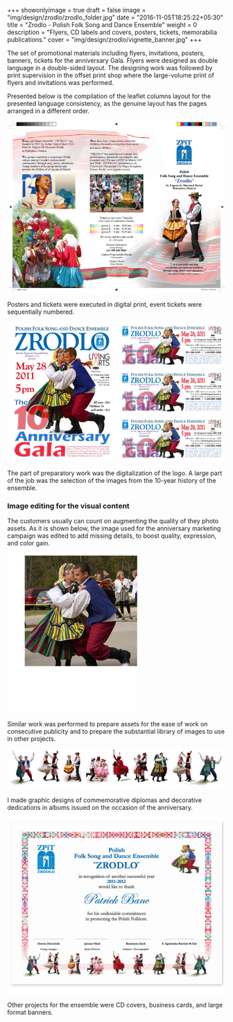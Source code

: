 +++
showonlyimage = true
draft = false
image = "img/design/zrodlo/zrodlo_folder.jpg"
date = "2016-11-05T18:25:22+05:30"
title = "Zrodlo - Polish Folk Song and Dance Ensemble"
weight = 0
description = "Flyers, CD labels and covers, posters, tickets, memorabilia publications."
cover = "img/design/zrodlo/vignette_banner.jpg"
+++

The set of promotional materials including flyers, invitations, posters, banners, tickets for the anniversary Gala. Flyers were designed as double language in a double-sided layout. The designing work was followed by print supervision in the offset print shop where the large-volume print of flyers and invitations was performed.

<!--more-->
Presented below is the compilation of the leaflet columns layout for the presented language consistency, as the genuine layout has the pages arranged in a different order.

![sample image](/img/design/zrodlo/flyer_ZPiT.jpg)

Posters and tickets were executed in digital print, event tickets were sequentially numbered.

![sample image](/img/design/zrodlo/ZPiT_Gala.jpg)

The part of preparatory work was the digitalization of the logo.
A large part of the job was the selection of the images from the 10-year history of the ensemble.

### Image editing for the visual content

The customers usually can count on augmenting the quality of they photo assets. As it is shown below, the image used for the anniversary marketing campaign was edited to add missing details, to boost quality, expression, and color gain.

![sample image](/img/design/zrodlo/animation_anniversary.gif)

Similar work was performed to prepare assets for the ease of work on consecutive publicity and to prepare the substantial library of images to use in other projects.

![sample image](/img/design/zrodlo/diploma_bottom_1.jpg)

I made graphic designs of commemorative diplomas and decorative dedications in albums issued on the occasion of the anniversary.

![sample image](/img/design/zrodlo/Diploma.jpg)

Other projects for the ensemble were CD covers, business cards, and large format banners.

